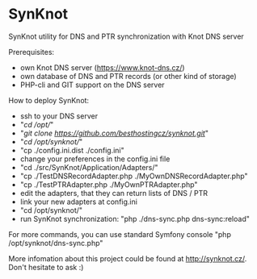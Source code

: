 # SynKnot
SynKnot utility for DNS and PTR synchronization with Knot DNS server

Prerequisites:
 - own Knot DNS server (https://www.knot-dns.cz/)
 - own database of DNS and PTR records (or other kind of storage)
 - PHP-cli and GIT support on the DNS server

How to deploy SynKnot:
 - ssh to your DNS server
 - "*cd /opt/*"
 - "*git clone https://github.com/besthostingcz/synknot.git*"
 - "*cd /opt/synknot/*"
 - "cp ./config.ini.dist ./config.ini"
 - change your preferences in the config.ini file
 - "cd ./src/SynKnot/Application/Adapters/"
 - "cp ./TestDNSRecordAdapter.php ./MyOwnDNSRecordAdapter.php"
 - "cp ./TestPTRAdapter.php ./MyOwnPTRAdapter.php"
 - edit the adapters, that they can return lists of DNS / PTR
 - link your new adapters at config.ini
 - "cd /opt/synknot/"
 - run SynKnot synchronization: "php ./dns-sync.php dns-sync:reload"

For more commands, you can use standard Symfony console "php /opt/synknot/dns-sync.php"

More infomation about this project could be found at http://synknot.cz/. Don't hesitate to ask :)

